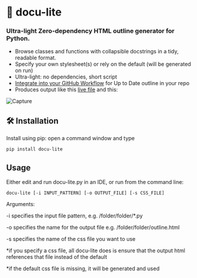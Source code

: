 # 🧾 docu-lite
### Ultra-light Zero-dependency HTML outline generator for Python.  
* Browse classes and functions with collapsible docstrings in a tidy, readable format.
* Specify your own stylesheet(s) or rely on the default (will be generated on run)
* Ultra-light: no dependencies, short script
* [Integrate into your GitHub Workflow](https://github.com/G1OJS/docu-lite/blob/main/adding-to-GitHub-workflow.md) for Up to Date outline in your repo
* Produces output like this [live file](https://g1ojs.github.io/docu-lite/docu-lite-outline.html) and this:

![Capture](https://github.com/user-attachments/assets/c2eb5243-5666-428a-a1f7-4a09ec127285)

## 🛠 Installation

Install using pip: open a command window and type

```
pip install docu-lite
```
## Usage
Either edit and run docu-lite.py in an IDE, or run from the command line:
```
docu-lite [-i INPUT_PATTERN] [-o OUTPUT_FILE] [-s CSS_FILE] 
```
Arguments:

-i specifies the input file pattern, e.g. /folder/folder/*.py

-o specifies the name for the output file e.g. /folder/folder/outline.html

-s specifies the name of the css file you want to use

*if you specify a css file, all docu-lite does is ensure that the output html references that file instead of the default

*if the default css file is missing, it will be generated and used


